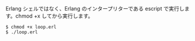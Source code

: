 Erlang シェルではなく、Erlang のインタープリターである escript で実行します。chmod +x してから実行します。

```
$ chmod +x loop.erl
$ ./loop.erl
```

